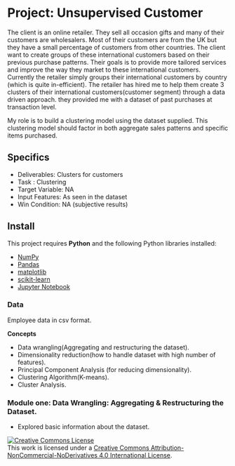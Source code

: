 # Project: Unsupervised Customer
The client is an online retailer. They sell all occasion gifts and many of their customers are wholesalers. Most of their customers are from the UK but they have a small percentage of customers from other countries. The client want to create groups of these international customers based on their previous purchase patterns. Their goals is to provide more tailored services and improve the way they market to these international customers.
Currently the retailer simply groups their international customers by country (which is quite in-efficient).
The retailer has hired me to help them create 3 clusters of their international customers(customer segment) through a data driven approach. they provided me with a dataset of past purchases at transaction level. 

My role is to build a clustering model using the dataset supplied. This clustering model should factor in both aggregate sales patterns and specific items purchased.

## Specifics
- Deliverables: Clusters for customers
- Task : Clustering
- Target Variable: NA
- Input Features: As seen in the dataset
- Win Condition: NA (subjective results)


## Install

This project requires **Python** and the following Python libraries installed:

- [NumPy](http://www.numpy.org/)
- [Pandas](http://pandas.pydata.org/)
- [matplotlib](http://matplotlib.org/)
- [scikit-learn](http://scikit-learn.org/stable/)
- [Jupyter Notebook](http://jupyter.org/install.html)



### Data
Employee data in csv format.

**Concepts**
- Data wrangling(Aggregating and restructuring the dataset).
- Dimensionality reduction(how to handle dataset with high number of features).
- Principal Component Analysis (for reducing dimensionality).
- Clustering Algorithm(K-means).
- Cluster Analysis.



### Module one: Data Wrangling: Aggregating & Restructuring the Dataset.
- Explored basic information about the dataset.














 <a rel="license" href="http://creativecommons.org/licenses/by-nc-nd/4.0/"><img alt="Creative Commons License" style="border-width:0" src="https://i.creativecommons.org/l/by-nc-nd/4.0/88x31.png" /></a><br />This work is licensed under a <a rel="license" href="http://creativecommons.org/licenses/by-nc-nd/4.0/">Creative Commons Attribution-NonCommercial-NoDerivatives 4.0 International License</a>. 